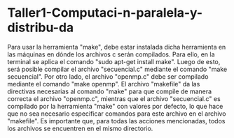 # Taller1-Computaci-n-paralela-y-distribu-da
Para usar la herramienta "make", debe estar instalada dicha herramienta en las máquinas en dónde los archivos c serán compilados. 
Para ello, en la terminal se aplica el comando "sudo apt-get install make". Luego de esto, será posible compilar el archivo "secuencial.c"
mediante el comando "make secuencial". Por otro lado, el archivo "openmp.c" debe ser compilado mediante el comando "make openmp". El
archivo "makefile" da las directivas necesarias al comando "make" para que compile de manera correcta el archivo "openmp.c", mientras que
el archivo "secuencial.c" es compilado por la herramienta "make" con valores por defecto, lo que hace que no sea necesario especificar
comandos para este archivo en el archivo "makefile". Es importante que, para todas las acciones mencionadas, todos los archivos se encuentren
en el mismo directorio.
